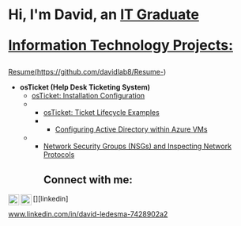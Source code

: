<h1>Hi, I'm David, an <a href="https://linkedin.com/in/JOSH">IT Graduate

Information Technology Projects:</h2>
Resume(https://github.com/davidlab8/Resume-)
- <b>osTicket (Help Desk Ticketing System)</b>
  - [osTicket: Installation Configuration](https://github.com/davidlab8/post-install-config-)
  - - [osTicket: Ticket Lifecycle Examples](https://github.com/davidlab8/Ticket-lifecycle-example/blob/main/README.md)
    - - [Configuring Active Directory within Azure VMs](https://github.com/davidlab8/Active-directory-)
  - - [Network Security Groups (NSGs) and Inspecting Network Protocols](https://github.com/davidlab8/Network-Security-Groups/blob/main/README.md)<h2>Connect with me:</h2>


[<img align="left" alt="Josh | LinkedIn" width="22px" src="https://cdn.jsdelivr.net/npm/simple-icons@v3/icons/linkedin.svg" />][linkedin]
[<img align="left" alt="Josh | Instagram" width="22px" src="https://cdn.jsdelivr.net/npm/simple-icons@v3/icons/instagram.svg" />][instagram]


[instagram]: https://www.instagram.com/David
www.linkedin.com/in/david-ledesma-7428902a2
